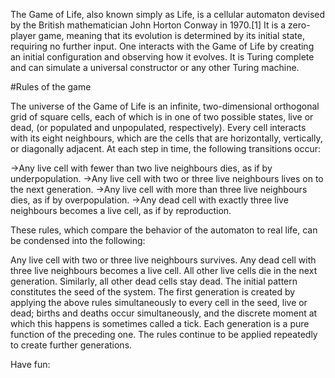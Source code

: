 The Game of Life, also known simply as Life, is a cellular automaton devised by the British mathematician John Horton Conway in 1970.[1] It is a zero-player game,
meaning that its evolution is determined by its initial state, requiring no further input. One interacts with the Game of Life by creating an initial configuration
and observing how it evolves. It is Turing complete and can simulate a universal constructor or any other Turing machine.

#Rules of the game

The universe of the Game of Life is an infinite, two-dimensional orthogonal grid of square cells, each of which is in one of two possible states, live or dead,
(or populated and unpopulated, respectively). Every cell interacts with its eight neighbours, which are the cells that are horizontally, vertically, or diagonally 
adjacent. At each step in time, the following transitions occur:

->Any live cell with fewer than two live neighbours dies, as if by underpopulation.
->Any live cell with two or three live neighbours lives on to the next generation.
->Any live cell with more than three live neighbours dies, as if by overpopulation.
->Any dead cell with exactly three live neighbours becomes a live cell, as if by reproduction.

These rules, which compare the behavior of the automaton to real life, can be condensed into the following:

Any live cell with two or three live neighbours survives.
Any dead cell with three live neighbours becomes a live cell.
All other live cells die in the next generation. Similarly, all other dead cells stay dead.
The initial pattern constitutes the seed of the system. The first generation is created by applying the above rules simultaneously to every cell in the seed, 
live or dead; births and deaths occur simultaneously, and the discrete moment at which this happens is sometimes called a tick. Each generation is a pure function 
of the preceding one. The rules continue to be applied repeatedly to create further generations.

Have fun:
